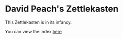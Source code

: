 # David Peach's Zettlekasten

This Zettlekasten is in its infancy.

You can view the index [here](./i/)

